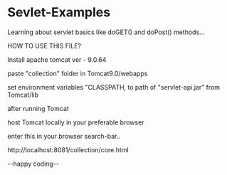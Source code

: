 # Sevlet-Examples
Learning about servlet basics like doGET() and doPost() methods...

HOW TO USE THIS FILE?

Install apache tomcat ver - 9.0.64

paste "collection" folder in Tomcat9.0/webapps

set environment variables "CLASSPATH, to path of "servlet-api.jar" from Tomcat/lib 

after running Tomcat

host Tomcat locally in your preferable browser

enter this in your browser search-bar..

http://localhost:8081/collection/core.html

--happy coding--
